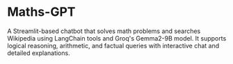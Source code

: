 # Maths-GPT
A Streamlit-based chatbot that solves math problems and searches Wikipedia using LangChain tools and Groq's Gemma2-9B model. It supports logical reasoning, arithmetic, and factual queries with interactive chat and detailed explanations.
